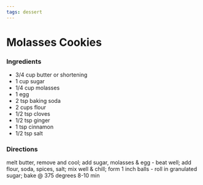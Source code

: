 ```yaml
---
tags: dessert
---
```

# Molasses Cookies

### Ingredients
- 3/4 cup butter or shortening
- 1 cup sugar
- 1/4 cup molasses
- 1 egg
- 2 tsp baking soda
- 2 cups flour
- 1/2 tsp cloves
- 1/2 tsp ginger
- 1 tsp cinnamon
- 1/2 tsp salt

### Directions
melt butter, remove and cool;
add sugar, molasses & egg - beat well;
add flour, soda, spices, salt;
mix well & chill;
form 1 inch balls - roll in granulated sugar;
bake @ 375 degrees 8-10 min
